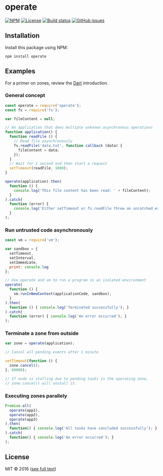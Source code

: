 # operate

[![NPM](https://img.shields.io/npm/v/operate.svg?maxAge=2592000&style=flat-square)](https://www.npmjs.com/package/operate)
[![License](https://img.shields.io/npm/l/operate.svg?style=flat-square)](https://github.com/daluege/operate/blob/master/LICENSE)
[![Build status](https://img.shields.io/travis/daluege/operate/master.svg?style=flat-square)](https://travis-ci.org/daluege/operate)
[![GitHub issues](https://img.shields.io/github/issues/daluege/operate.svg?style=flat-square)](https://github.com/daluege/operate/issues)

## Installation

Install this package using NPM:

    npm install operate

## Examples

For a primer on zones, review the [Dart](https://www.dartlang.org/articles/libraries/zones) introduction.

### General concept

```javascript
const operate = require('operate');
const fs = require('fs');

var fileContent = null;

// An application that does multiple unknown asynchronous operations
function application() {
  function readFile () {
    // Read file asynchronously
    fs.readFile('data.txt', function callback (data) {
      fileContent = data;
    });
  }
  // Wait for 1 second and then start a request
  setTimeout(readFile, 1000);
}

operate(application).then(
  function () {
    console.log('This file content has been read: ' + fileContent);
  }
).catch(
  function (error) {
    console.log('Either setTimeout or fs.readFile threw an uncatched error');
  }
);
```

### Run untrusted code asynchronously

```javascript
const vm = require('vm');

var sandbox = {
  setTimeout,
  setInterval,
  setImmediate,
  print: console.log
};

// Use operate and vm to run a program in an isolated environment
operate(
  function () {
    vm.runInNewContext(applicationCode, sandbox);
  }
).then(
  function () { console.log('Terminated successfully'); }
).catch(
  function (error) { console.log('An error occurred'); }
);
```

### Terminate a zone from outside

```javascript
var zone = operate(application);

// Cancel all pending events after 1 minute

setTimeout(function () {
  zone.cancel();
}, 60000);

// If node is stalling due to pending tasks in the operating zone,
// zone.cancel() will unstall it.
```

### Executing zones parallely

```javascript
Promise.all(
  operate(app1),
  operate(app2),
  operate(app3)
).then(
  function() { console.log('All tasks have concluded successfully'); }
).catch(
  function() { console.log('An error occurred'); }
);
```

## License

MIT © 2016 ([see full text](./LICENSE))
